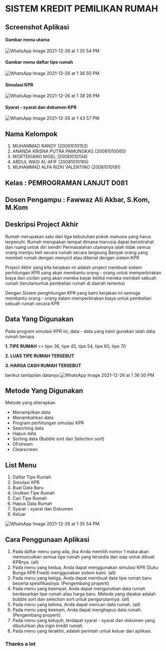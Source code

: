# SISTEM KREDIT PEMILIKAN RUMAH

## Screenshot Aplikasi




#### Gambar menu utama
![WhatsApp Image 2021-12-26 at 1 35 54 PM](https://user-images.githubusercontent.com/96411548/147416076-8cc83cbf-50a2-4fcd-a68d-98442874fbf1.jpeg)


#### Gambar menu daftar tipe rumah
![WhatsApp Image 2021-12-26 at 1 36 50 PM](https://user-images.githubusercontent.com/96411548/147416015-30afdeac-648a-47e3-b78a-d1ceac2fd695.jpeg)


#### Simulasi KPR
![WhatsApp Image 2021-12-26 at 1 38 28 PM](https://user-images.githubusercontent.com/96411548/147422179-fe44de60-0228-46f1-8490-9628eea7aa32.jpeg)

#### Syarat - syarat dan dokumen KPR
![WhatsApp Image 2021-12-26 at 1 43 57 PM](https://user-images.githubusercontent.com/96411548/147422205-88092d9f-8e05-4b72-a372-5304dd70c278.jpeg)



## Nama Kelompok

1. MUHAMMAD RANDY                  (20081010153)
2. ANANDA KRISNA PUTRA PAMUNGKAS   (20081010065)
3. MORTEKIANO NIGEL                (20081010134)	
4. ABDUL WASI AL-AFIF              (20081010165)
5. MUHAMMAD ALFA RIZKI VALENTINO   (20081010191)

## Kelas : PEMROGRAMAN LANJUT D081
## Dosen Pengampu : Fawwaz Ali Akbar, S.Kom, M.Kom


## Deskripsi Project Akhir


Rumah merupakan satu dari tiga kebutuhan pokok manusia yang harus terpenuhi.
Rumah merupakan tempat dimana manusia dapat beristirahat dan ruang untuk diri sendiri
Permasalahan utamanya ialah tidak semua orang mampu beli secara rumah secara langsung
Banyak orang yang membeli rumah dengan menyicil atau dikenal dengan sistem KPR

Project Akhir yang kita kerjakan ini adalah project membuat sistem perhitungan KPR
yang akan membantu orang - orang untuk memperkirakan biaya dan cicilan yang akan
mereka bayar ketika mereka membeli sebuah rumah (terutamuntuk pembelian rumah di 
daerah tertentu)

Dengan Sistem penghitungan KPR yang kami kerjakan ini semoga membantu orang - orang dalam
memperkirakan biaya untuk pembelian sebuah rumah secara KPR


## Data Yang Digunakan

Pada program simulasi KPR ini, data - data yang kami gunakan ialah data rumah berupa


__1. TIPE RUMAH__ >> tipe 36, tipe 45, tipe 54, tipe 60, tipe 70


__2. LUAS TIPE RUMAH TERSEBUT__


__3. HARGA CASH RUMAH TERSEBUT__

berikut tambpilan datanya
![WhatsApp Image 2021-12-26 at 1 36 50 PM](https://user-images.githubusercontent.com/96411548/147416015-30afdeac-648a-47e3-b78a-d1ceac2fd695.jpeg)

## Metode Yang Digunakan

Metode yang diterapkan 
- Menampilkan data
- Menambahkan data
- Program perhitungan simulasi KPR 
- Searching data
- Hapus data
- Sorting data (Bubble sort dan Selection sort)
- OFstream 
- Clearscreen 

## List Menu

1. Daftar Tipe Rumah
2. Simulasi KPR
3. Buat Data Baru
4. Urutkan Tipe Rumah
5. Cari Tipe Rumah
6. Hapus Data Rumah
7. Syarat - syarat dan Dokumen
8. Keluar

![WhatsApp Image 2021-12-26 at 1 35 54 PM](https://user-images.githubusercontent.com/96411548/147416076-8cc83cbf-50a2-4fcd-a68d-98442874fbf1.jpeg)


## Cara Penggunaan Aplikasi

1. Pada daftar menu yang ada, jika Anda memilih nomor 1 maka akan memunculkan semua tipe rumah yang tersedia dan siap untuk dibuat KPRnya. (all)
2. Pada menu yang kedua, Anda dapat menggunakan simulasi KPR (Suku Bunga KPR Fixed) menggunakan sistem kami. (all)
3. Pada menu yang ketiga, Anda dapat membuat data tipe rumah baru beserta spesifikasinya. (Pengembang properti)
4. Pada menu yang keempat, Anda dapat mengurutkan data rumah berdasarkan tipe rumah atau harga baru. Metode yang dipakai adalah bubble sort dan selection sort untuk pengurutannya. (all)
5. Pada menu yang kelima, Anda dapat mencari data rumah. (all)
6. Pada menu yang keenam, Anda dapat menghapus data rumah. (Pengembang properti)
7. Pada menu yang ketujuh, terdapat syarat - syarat dan dokumen yang dibutuhkan jika ingin kredit rumah.
8. Pada menu yang terakhir, adalah perintah untuk keluar dari aplikasi.


### Thanks a lot 

